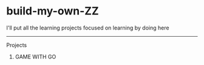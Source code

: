 # build-my-own-ZZ
I'll put all the learning projects focused on learning by doing here

-------

Projects

1. GAME WITH GO 

